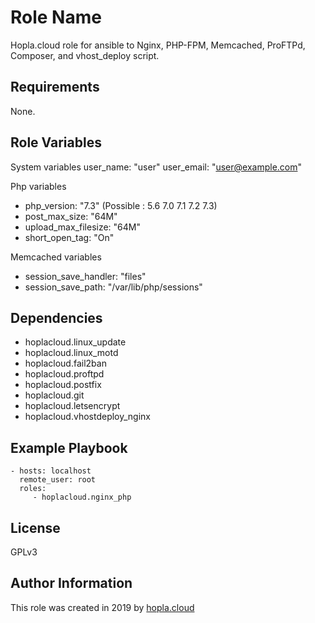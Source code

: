 Role Name
=========

Hopla.cloud role for ansible to Nginx, PHP-FPM, Memcached, ProFTPd, Composer, and vhost_deploy script.

Requirements
------------

None.

Role Variables
--------------

System variables
user_name: "user"
user_email: "user@example.com"

Php variables
- php_version: "7.3"
(Possible : 5.6 7.0 7.1 7.2 7.3)
- post_max_size: "64M"
- upload_max_filesize: "64M"
- short_open_tag: "On"

Memcached variables
- session_save_handler: "files"
- session_save_path: "/var/lib/php/sessions"

Dependencies
------------

- hoplacloud.linux_update
- hoplacloud.linux_motd
- hoplacloud.fail2ban
- hoplacloud.proftpd
- hoplacloud.postfix
- hoplacloud.git
- hoplacloud.letsencrypt
- hoplacloud.vhostdeploy_nginx

Example Playbook
----------------

    - hosts: localhost
      remote_user: root
      roles:
         - hoplacloud.nginx_php

License
-------

GPLv3

Author Information
------------------

This role was created in 2019 by [hopla.cloud](https://hopla.cloud)
